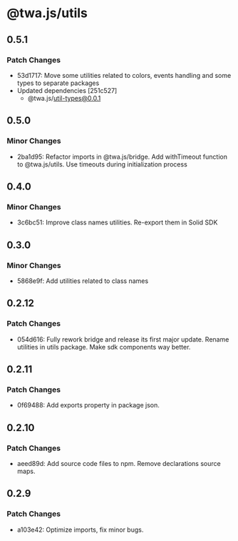 # @twa.js/utils

## 0.5.1

### Patch Changes

- 53d1717: Move some utilities related to colors, events handling and some types to separate packages
- Updated dependencies [251c527]
  - @twa.js/util-types@0.0.1

## 0.5.0

### Minor Changes

- 2ba1d95: Refactor imports in @twa.js/bridge. Add withTimeout function to @twa.js/utils. Use timeouts during initialization process

## 0.4.0

### Minor Changes

- 3c6bc51: Improve class names utilities. Re-export them in Solid SDK

## 0.3.0

### Minor Changes

- 5868e9f: Add utilities related to class names

## 0.2.12

### Patch Changes

- 054d616: Fully rework bridge and release its first major update. Rename utilities in utils package. Make sdk components way better.

## 0.2.11

### Patch Changes

- 0f69488: Add exports property in package json.

## 0.2.10

### Patch Changes

- aeed89d: Add source code files to npm. Remove declarations source maps.

## 0.2.9

### Patch Changes

- a103e42: Optimize imports, fix minor bugs.
